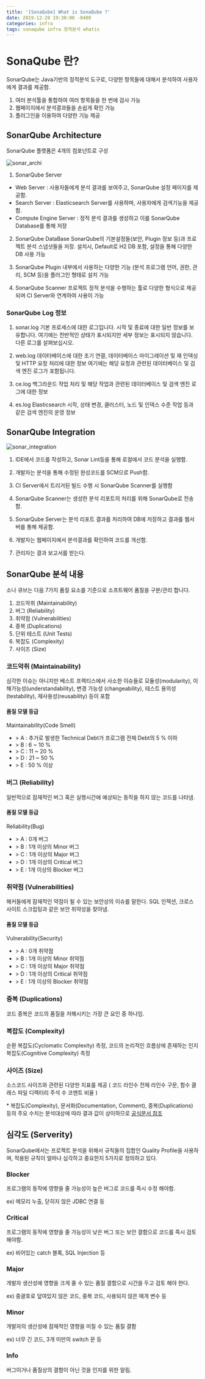 ```yaml
---
title: '[SonaQube] What is SonaQube ?'
date: 2019-12-28 19:30:00 -0400
categories: infra
tags: sonaqube infra 정적분석 whatis
---
```


# SonaQube 란?

SonarQube는 Java기반의 정적분석 도구로, 다양한 항목들에 대해서 분석하여 사용자에게 결과를 제공함.

1. 여러 분석툴을 통합하여 여러 항목들을 한 번에 검사 가능
2. 웹페이지에서 분석결과들을 손쉽게 확인 가능
3. 플러그인을 이용하여 다양한 기능 제공

## SonarQube Architecture

SonarQube 플랫폼은 4개의 컴포넌트로 구성

![sonar_archi](/assets/img/post/sonarqube/sonar_architecture.png)

1. SonarQube Server

- Web Server : 사용자들에게 분석 결과를 보여주고, SonarQube 설정 페이지를 제공함.
- Search Server : Elasticsearch Server를 사용하며, 사용자에게 검색기능을 제공함.
- Compute Engine Server : 정적 분석 결과를 생성하고 이를 SonarQube Database를 통해 저장

2. SonarQube DataBase SonarQube의 기본설정들(보안, Plugin 정보 등)과 프로젝트 분석 스냅샷들을 저장. 설치시, Default로 H2 DB 포함, 설정을 통해 다양한 DB 사용 가능

3. SonarQube Plugin 내부에서 사용하는 다양한 기능 (분석 프로그램 언어, 권한, 관리, SCM 등)을 플러그인 형태로 설치 가능

4. SonarQube Scanner 프로젝트 정적 분석을 수행하는 툴로 다양한 형식으로 제공되며 CI Server와 연계하여 사용이 가능

### SonarQube Log 정보

1. sonar.log 기본 프로세스에 대한 로그입니다. 시작 및 종료에 대한 일반 정보를 보유합니다. 여기에는 전반적인 상태가 표시되지만 세부 정보는 표시되지 않습니다. 다른 로그를 살펴보십시오.

2. web.log 데이터베이스에 대한 초기 연결, 데이터베이스 마이그레이션 및 재 인덱싱 및 HTTP 요청 처리에 대한 정보 여기에는 해당 요청과 관련된 데이터베이스 및 검색 엔진 로그가 포함됩니다.

3. ce.log 백그라운드 작업 처리 및 해당 작업과 관련된 데이터베이스 및 검색 엔진 로그에 대한 정보

4. es.log Elasticsearch 시작, 상태 변경, 클러스터, 노드 및 인덱스 수준 작업 등과 같은 검색 엔진의 운영 정보

## SonarQube Integration

![sonar_integration](/assets/img/post/sonarqube/sonar_integration.png)

1. IDE에서 코드를 작성하고, Sonar Lint등을 통해 로컬에서 코드 분석을 실행함.

2. 개발자는 분석을 통해 수정된 완성코드를 SCM으로 Push함.

3. CI Server에서 트리거된 빌드 수행 시 SonarQube Scanner를 실행함

4. SonarQube Scanner는 생성한 분석 리포트의 처리를 위해 SonarQube로 전송함.

5. SonarQube Server는 분석 리포트 결과를 처리하여 DB에 저장하고 결과를 웹서버를 통해 제공함.

6. 개발자는 웹페이지에서 분석결과를 확인하여 코드를 개선함.

7. 관리자는 결과 보고서를 받는다.

## SonarQube 분석 내용

소나 큐브는 다음 7가지 품질 요소를 기준으로 소프트웨어 품질을 구분/관리 합니다.

1. 코드악취 (Maintainability)
2. 버그 (Reliability)
3. 취약점 (Vulnerabilities)
4. 중복 (Duplications)
5. 단위 테스트 (Unit Tests)
6. 복잡도 (Complexity)
7. 사이즈 (Size)

### 코드악취 (Maintainability)

심각한 이슈는 아니지만 베스트 프렉티스에서 사소한 이슈들로 모듈성(modularity), 이해가능성(understandability), 변경 가능성 (changeability), 테스트 용의성(testability), 재사용성(reusability) 등이 포함

#### 품질 모델 등급

Maintainability(Code Smell)

- \> A : 추가로 발생한 Technical Debt가 프로그램 전체 Debt의 5 % 이하
- \> B : 6 ~ 10 %
- \> C : 11 ~ 20 %
- \> D : 21 ~ 50 %
- \> E : 50 % 이상

### 버그 (Reliability)

일반적으로 잠재적인 버그 혹은 실행시간에 예상되는 동작을 하지 않는 코드를 나타냄.

#### 품질 모델 등급

Reliability(Bug)

- \> A : 0개 버그
- \> B : 1개 이상의 Minor 버그
- \> C : 1개 이상의 Major 버그
- \> D : 1개 이상의 Critical 버그
- \> E : 1개 이상의 Blocker 버그

### 취약점 (Vulnerabilities)

해커들에게 잠재적인 약점이 될 수 있는 보안상의 이슈를 말한다. SQL 인젝션, 크로스 사이트 스크립팅과 같은 보안 취약성을 찾아냄.

#### 품질 모델 등급

Vulnerability(Security)

- \> A : 0개 취약점
- \> B : 1개 이상의 Minor 취약점
- \> C : 1개 이상의 Major 취약점
- \> D : 1개 이상의 Critical 취약점
- \> E : 1개 이상의 Blocker 취약점

### 중복 (Duplications)

코드 중복은 코드의 품질을 저해시키는 가장 큰 요인 중 하나임.

### 복잡도 (Complexity)

순환 복잡도(Cyclomatic Complexity) 측정, 코드의 논리적인 흐름상에 존재하는 인지 복잡도(Cognitive Complexity) 측정

### 사이즈 (Size)

소스코드 사이즈와 관련된 다양한 지표를 제공 ( 코드 라인수 전체 라인수 구문, 함수 클래스 파일 디렉터리 주석 수 코멘트 비율 )

\* 복잡도(Complexity), 문서화(Documentation, Comment), 중복(Duplications) 등의 주요 수치는 분석대상에 따라 결과 값이 상이하므로 [공식문서 참조](https://docs.sonarqube.org/latest/user-guide/metric-definitions/)

## 심각도 (Serverity)

SonarQube에서는 프로젝트 분석을 위해서 규칙들의 집합인 Quality Profile을 사용하며, 적용된 규칙이 얼마나 심각하고 중요한지 5가지로 정의하고 있다.

### Blocker

프로그램의 동작에 영향을 줄 가능성이 높은 버그로 코드를 즉시 수정 해야함.

ex) 메모리 누출, 닫히지 않은 JDBC 연결 등

### Critical

프로그램의 동작에 영향을 줄 가능성이 낮은 버그 또는 보안 결함으로 코드를 즉시 검토 해야함.

ex) 비어있는 catch 블록, SQL Injection 등

### Major

개발자 생산성에 영향을 크게 줄 수 있는 품질 결함으로 시간을 두고 검토 해야 한다.

ex) 중괄호로 덮여있지 않은 코드, 중복 코드, 사용되지 않은 매개 변수 등

### Minor

개발자의 생산성에 잠재적인 영향을 미칠 수 있는 품질 결함

ex) 너무 긴 코드, 3개 미만의 switch 문 등

### Info

버그이거나 품질상의 결함이 아닌 것을 인지를 위한 알림.

# 